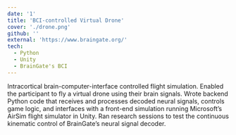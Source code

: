 ```yaml
---
date: '1'
title: 'BCI-controlled Virtual Drone'
cover: './drone.png'
github: ''
external: 'https://www.braingate.org/'
tech:
  - Python
  - Unity
  - BrainGate's BCI
---
```


Intracortical brain-computer-interface controlled flight simulation. Enabled the participant to fly a virtual drone using their brain signals. Wrote backend Python code that receives and processes decoded neural signals, controls game logic, and interfaces with a front-end simulation running Microsoft’s AirSim flight simulator in Unity. Ran research sessions to test the continuous kinematic control of BrainGate’s neural signal decoder.
